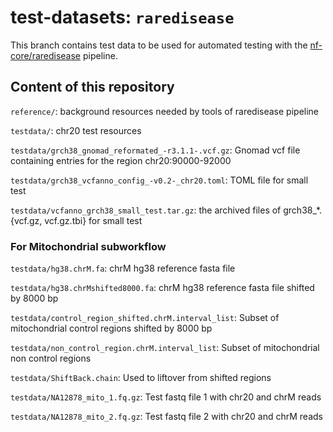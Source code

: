 # test-datasets: `raredisease`

This branch contains test data to be used for automated testing with the [nf-core/raredisease](https://github.com/nf-core/raredisease) pipeline.

## Content of this repository

`reference/`: background resources needed by tools of raredisease pipeline

`testdata/`: chr20 test resources

`testdata/grch38_gnomad_reformated_-r3.1.1-.vcf.gz`: Gnomad vcf file containing entries for the region chr20:90000-92000

`testdata/grch38_vcfanno_config_-v0.2-_chr20.toml`: TOML file for small test

`testdata/vcfanno_grch38_small_test.tar.gz`: the archived files of grch38_*.{vcf.gz, vcf.gz.tbi} for small test

### For Mitochondrial subworkflow

`testdata/hg38.chrM.fa`: chrM hg38 reference fasta file

`testdata/hg38.chrMshifted8000.fa`: chrM hg38 reference fasta file shifted by 8000 bp

`testdata/control_region_shifted.chrM.interval_list`: Subset of mitochondrial control regions shifted by 8000 bp

`testdata/non_control_region.chrM.interval_list`: Subset of mitochondrial non control regions

`testdata/ShiftBack.chain`: Used to liftover from shifted regions

`testdata/NA12878_mito_1.fq.gz`: Test fastq file 1 with chr20 and chrM reads

`testdata/NA12878_mito_2.fq.gz`: Test fastq file 2 with chr20 and chrM reads
